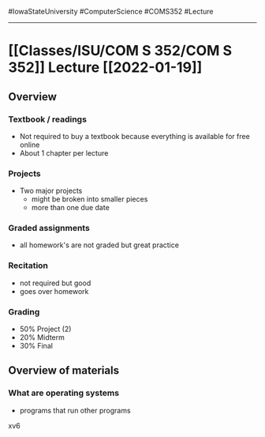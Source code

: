 #IowaStateUniversity
#ComputerScience
#COMS352
#Lecture

---

# [[Classes/ISU/COM S 352/COM S 352]] Lecture [[2022-01-19]]


## Overview 

### Textbook / readings
- Not required to buy a textbook because everything is available for free online 
- About 1 chapter per lecture 
### Projects 
- Two major projects 
	- might be broken into smaller pieces 
	- more than one due date 
### Graded assignments 
- all homework's are not graded but great practice 
### Recitation 
- not required but good 
- goes over homework 
### Grading 
- 50% Project (2) 
- 20% Midterm 
- 30% Final 


## Overview of materials

### What are operating systems 
- programs that run other programs 



xv6